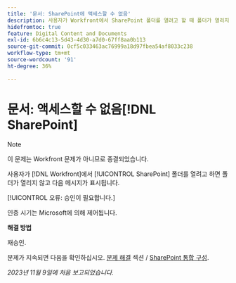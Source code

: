 ```yaml
---
title: '문서: SharePoint에 액세스할 수 없음'
description: 사용자가 Workfront에서 SharePoint 폴더를 열려고 할 때 폴더가 열리지 않고 메시지가 표시됩니다.
hidefromtoc: true
feature: Digital Content and Documents
exl-id: 6b6c4c13-5d43-4d30-a7d0-67ff8aa0b113
source-git-commit: 0cf5c033463ac76999a18d97fbea54af8033c238
workflow-type: tm+mt
source-wordcount: '91'
ht-degree: 36%

---
```


# 문서: 액세스할 수 없음[!DNL SharePoint]

<!--WF and WFP, article live for workaround-->

>[!NOTE]
>
>이 문제는 Workfront 문제가 아니므로 종결되었습니다.

사용자가 [!DNL Workfront]에서 [!UICONTROL SharePoint] 폴더를 열려고 하면 폴더가 열리지 않고 다음 메시지가 표시됩니다.

[!UICONTROL 오류: 승인이 필요합니다.]

인증 시기는 Microsoft에 의해 제어됩니다.

**해결 방법**

재승인.

문제가 지속되면 다음을 확인하십시오. [문제 해결](https://experienceleague.adobe.com/docs/workfront/using/administration-and-setup/configure-integrations/configure-sharepoint-integration.html#troubleshooting) 섹션 / [SharePoint 통합 구성](https://experienceleague.adobe.com/docs/workfront/using/administration-and-setup/configure-integrations/configure-sharepoint-integration.html).

_2023년 11월 9일에 처음 보고되었습니다._
